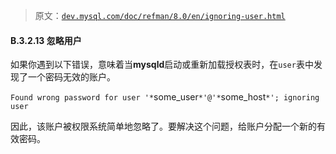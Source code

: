 > 原文：[`dev.mysql.com/doc/refman/8.0/en/ignoring-user.html`](https://dev.mysql.com/doc/refman/8.0/en/ignoring-user.html)

#### B.3.2.13 忽略用户

如果你遇到以下错误，意味着当**mysqld**启动或重新加载授权表时，在`user`表中发现了一个密码无效的账户。

`Found wrong password for user '*`some_user`*'@'*`some_host`*'; ignoring user`

因此，该账户被权限系统简单地忽略了。要解决这个问题，给账户分配一个新的有效密码。
